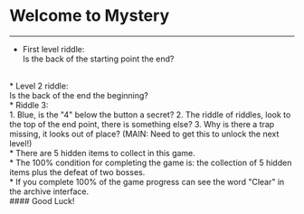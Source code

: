 # Welcome to Mystery
---
* First level riddle:<br>
Is the back of the starting point the end?
<br>
* Level 2 riddle:<br>
Is the back of the end the beginning?
<br>
* Riddle 3:<br>
1. Blue, is the "4" below the button a secret?
2. The riddle of riddles, look to the top of the end point, there is something else?
3. Why is there a trap missing, it looks out of place? (MAIN: Need to get this to unlock the next level!)
<br>
* There are 5 hidden items to collect in this game.
<br>
* The 100% condition for completing the game is: the collection of 5 hidden items plus the defeat of two bosses.
<br>
* If you complete 100% of the game progress can see the word "Clear" in the archive interface.
<br>
#### Good Luck!